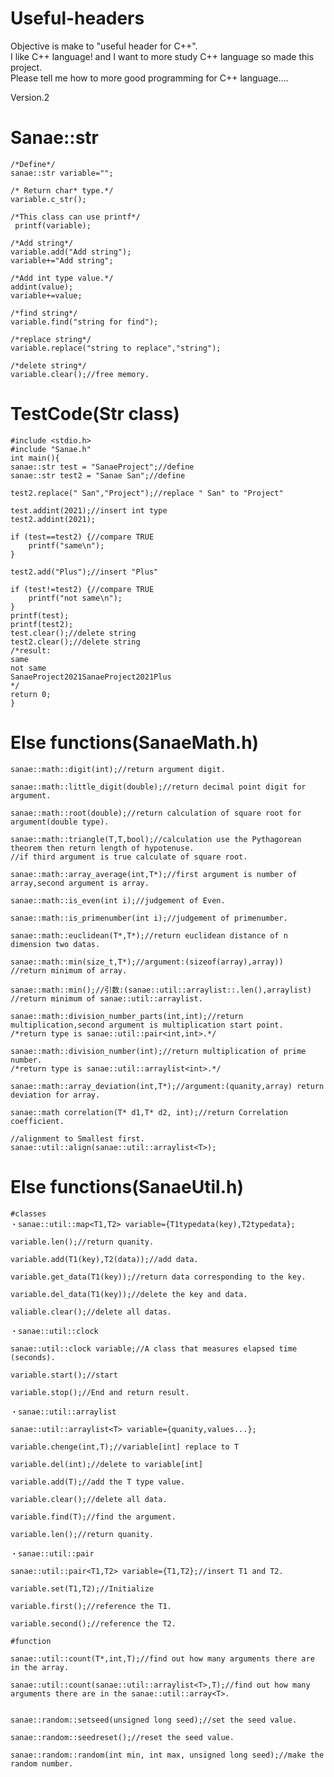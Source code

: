 # Useful-headers
Objective is make to "useful header for C++". <br>I like C++ language! and I want to more study C++ language so made this project.<br> Please tell me how to more good programming for C++ language....

Version.2
# Sanae::str
  	/*Define*/
  	sanae::str variable="";
  
	/* Return char* type.*/
	variable.c_str();
	
  	/*This class can use printf*/
 	 printf(variable);
	
	/*Add string*/
	variable.add("Add string");
	variable+="Add string";
	
	/*Add int type value.*/
	addint(value);
  	variable+=value;
	
	/*find string*/
	variable.find("string for find");
	
	/*replace string*/
	variable.replace("string to replace","string");
	
	/*delete string*/
	variable.clear();//free memory.
# TestCode(Str class)
 	#include <stdio.h>
	#include "Sanae.h"
	int main(){
	sanae::str test = "SanaeProject";//define
	sanae::str test2 = "Sanae San";//define

	test2.replace(" San","Project");//replace " San" to "Project"
	
	test.addint(2021);//insert int type
	test2.addint(2021);

	if (test==test2) {//compare TRUE
		printf("same\n");
	}

	test2.add("Plus");//insert "Plus"

	if (test!=test2) {//compare TRUE
		printf("not same\n");
	}
	printf(test);
	printf(test2);
	test.clear();//delete string
	test2.clear();//delete string
	/*result:
	same
	not same
	SanaeProject2021SanaeProject2021Plus
	*/
	return 0;
 	}
 # Else functions(SanaeMath.h)
	sanae::math::digit(int);//return argument digit.
	
	sanae::math::little_digit(double);//return decimal point digit for argument.
	
	sanae::math::root(double);//return calculation of square root for argument(double type).
	
	sanae::math::triangle(T,T,bool);//calculation use the Pythagorean theorem then return length of hypotenuse.
	//if third argument is true calculate of square root.
	
	sanae::math::array_average(int,T*);//first argument is number of array,second argument is array.
	
	sanae::math::is_even(int i);//judgement of Even.
	
	sanae::math::is_primenumber(int i);//judgement of primenumber.
	
	sanae::math::euclidean(T*,T*);//return euclidean distance of n dimension two datas.
	
	sanae::math::min(size_t,T*);//argument:(sizeof(array),array))
	//return minimum of array.	
	
	sanae::math::min();//引数:(sanae::util::arraylist::.len(),arraylist)
	//return minimum of sanae::util::arraylist.
	
	sanae::math::division_number_parts(int,int);//return multiplication,second argument is multiplication start point.
	/*return type is sanae::util::pair<int,int>.*/
	
	sanae::math::division_number(int);//return multiplication of prime number.
	/*return type is sanae::util::arraylist<int>.*/	
	
	sanae::math::array_deviation(int,T*);//argument:(quanity,array) return deviation for array.
	
	sanae::math correlation(T* d1,T* d2, int);//return Correlation coefficient.

	//alignment to Smallest first.
	sanae::util::align(sanae::util::arraylist<T>);
	
# Else functions(SanaeUtil.h)
	#classes
	・sanae::util::map<T1,T2> variable={T1typedata(key),T2typedata};
	
	variable.len();//return quanity.

	variable.add(T1(key),T2(data));//add data.
	
	variable.get_data(T1(key));//return data corresponding to the key.
	
	variable.del_data(T1(key));//delete the key and data.
	
	valiable.clear();//delete all datas.
	
	・sanae::util::clock

	sanae::util::clock variable;//A class that measures elapsed time (seconds).
	
	variable.start();//start
	
	variable.stop();//End and return result.
	
	・sanae::util::arraylist
	
	sanae::util::arraylist<T> variable={quanity,values...};

	variable.chenge(int,T);//variable[int] replace to T
	
	variable.del(int);//delete to variable[int]

	variable.add(T);//add the T type value.

	variable.clear();//delete all data.
	
	variable.find(T);//find the argument.
	
	variable.len();//return quanity.
	
	・sanae::util::pair
	
	sanae::util::pair<T1,T2> variable={T1,T2};//insert T1 and T2.
	
	variable.set(T1,T2);//Initialize
	
	variable.first();//reference the T1.
	
	variable.second();//reference the T2.
	
	#function
	
	sanae::util::count(T*,int,T);//find out how many arguments there are in the array.

	sanae::util::count(sanae::util::arraylist<T>,T);//find out how many arguments there are in the sanae::util::array<T>.
		
	
	sanae::random::setseed(unsigned long seed);//set the seed value.
	
	sanae::random::seedreset();//reset the seed value.
	
	sanae::random::random(int min, int max, unsigned long seed);//make the random number.
